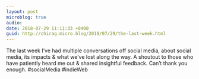 ```yaml
---
layout: post
microblog: true
audio: 
date: 2018-07-29 11:11:33 +0400
guid: http://chirag.micro.blog/2018/07/29/the-last-week.html
---
```

The last week I’ve had multiple conversations off social media, about social media, its impacts & what we’ve lost along the way. A shoutout to those who have patiently heard me out & shared insightful feedback. Can’t thank you enough.
#socialMedia #indieWeb
